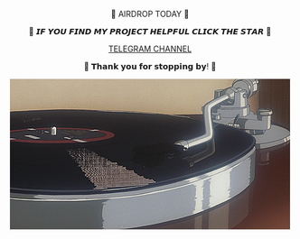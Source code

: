 <p align="center">  🚀 AIRDROP TODAY 🚀

<p align="center">
 🎁 𝙄𝙁 𝙔𝙊𝙐 𝙁𝙄𝙉𝘿 𝙈𝙔 𝙋𝙍𝙊𝙅𝙀𝘾𝙏 𝙃𝙀𝙇𝙋𝙁𝙐𝙇 𝘾𝙇𝙄𝘾𝙆 𝙏𝙃𝙀 𝙎𝙏𝘼𝙍 🎁
</p>
<p align="center">
   <a href="https://t.me/airdroptodayreal">TELEGRAM CHANNEL</a> 
<p align="center">
🚦 𝗧𝗵𝗮𝗻𝗸 𝘆𝗼𝘂 𝗳𝗼𝗿 𝘀𝘁𝗼𝗽𝗽𝗶𝗻𝗴 𝗯𝘆! 🚦
</p>
<p align="center">
  <img src="https://github.com/DonsPabloXYZ/DonsPabloXYZ/blob/main/dons.gif" alt="Your GIF Description" />
</p>
